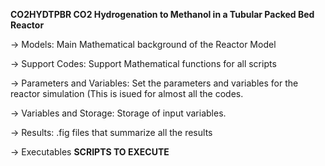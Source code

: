  **CO2HYDTPBR CO2 Hydrogenation to Methanol in a Tubular Packed Bed Reactor**
 
-> Models: 
Main Mathematical background of the Reactor Model

-> Support Codes:
Support Mathematical functions for all scripts

-> Parameters and Variables:
Set the parameters and variables for the reactor simulation (This is isued for almost all the codes.

-> Variables and Storage:
Storage of input variables.

-> Results:
.fig files that summarize all the results

-> Executables
**SCRIPTS TO EXECUTE**
